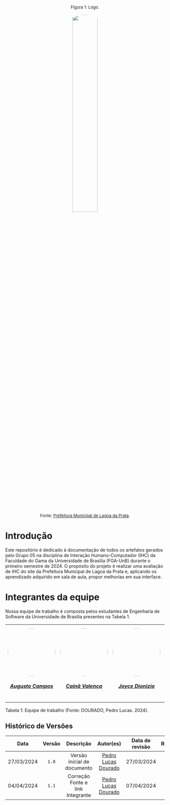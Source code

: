 
<font size="2"><p style="text-align: center">Figura 1: Logo.</p></font>

<p align="center"><img style="border: 2px solid white; border-radius: 110px" img src="https://raw.githubusercontent.com/Interacao-Humano-Computador/2024.1-Prefeitura-Lagoa-da-Prata/main/docs/assets/images/favicon.png" width = 40%></p>

<font size="2"><p style="text-align: center">Fonte: [Prefeitura Municipal de Lagoa da Prata](https://www.lagoadaprata.mg.gov.br/).</p></font>


# Introdução
Este repositório é dedicado à documentação de todos os artefatos gerados pelo Grupo 05 na disciplina de Interação Humano-Computador (IHC) da Faculdade do Gama da Universidade de Brasília (FGA-UnB) durante o primeiro semestre de 2024. O propósito do projeto é realizar uma avaliação de IHC do site da Prefeitura Municipal de Lagoa da Prata e, aplicando os aprendizado adquirido em sala de aula, propor melhorias em sua interface.

# Integrantes da equipe
Nossa equipe de trabalho é composta pelos estudantes de Engenharia de Software da Universidade de Brasília presentes na Tabela 1.

<center>
<table style="margin-left: auto; margin-right: auto;">
<tr>
    <td align="center">
        <a href="https://github.com/Augcamp">
        <img style="border-radius: 50%;" src="https://github.com/Augcamp.png" width="150px;"/>
        <h5 class="text-center">Augusto Campos</h5>
      </a>
    </td>
    <td align="center">
        <a href="https://github.com/freitasc">
        <img style="border-radius: 50%;" src="https://github.com/freitasc.png" width="150px;"/>
        <h5 class="text-center">Cainã Valença</h5>
      </a>
    </td>
    <td align="center">
        <a href="https://github.com/joycejdm">
        <img style="border-radius: 50%;" src="https://github.com/joycejdm.png" width="150px;"/>
        <h5 class="text-center">Joyce Dionizio</h5>
      </a>
    </td>
    <td align="center">
        <a href="https://github.com/Akaeboshi">
        <img style="border-radius: 50%;" src="https://github.com/Akaeboshi.png" width="150px;"/>
        <h5 class="text-center">Lucas Heler</h5>
      </a>
    </td>
    <td align="center">
        <a href="https://github.com/Katuner">
        <img style="border-radius: 50%;" src="https://github.com/Katuner.png" width="150px;"/>
        <h5 class="text-center">Lucas Meireles</h5>
      </a>
    </td>
    <td align="center">
        <a href="https://github.com/lucasdray">
        <img style="border-radius: 50%;" src="https://github.com/lucasdray.png" width="150px;"/>
        <h5 class="text-center">Pedro Lucas Dourado</h5>
      </a>
    </td>
</table>

</center>

<div style="text-align: left">
<p> Tabela 1: Equipe de trabalho (Fonte: DOURADO, Pedro Lucas. 2024).</p>
</div>

## Histórico de Versões
|    Data    | Versão |            Descrição             |                      Autor(es)                      | Data de revisão |                 Revisor(es)                  |
| :--------: | :----: | :------------------------------: | :-------------------------------------------------: | :-------------: | :------------------------------------------: |
| 27/03/2024 | `1.0`  |   Versão inicial de documento    | [Pedro Lucas Dourado](https://github.com/lucasdray) |   27/03/2024    | [Augusto Campos](https://github.com/Augcamp) |
| 04/04/2024 | `1.1`  | Correção Fonte e link Integrante | [Pedro Lucas Dourado](https://github.com/lucasdray) |   07/04/2024    | [Cainã Freitas](https://github.com/freitasc) |
